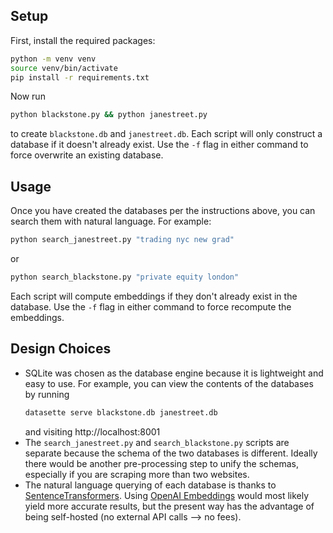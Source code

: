 ## Setup
First, install the required packages:
```bash
python -m venv venv
source venv/bin/activate
pip install -r requirements.txt
```
Now run
```bash
python blackstone.py && python janestreet.py
```
to create `blackstone.db` and `janestreet.db`. 
Each script will only construct a database if it doesn't already exist.
Use the `-f` flag in either command to force overwrite an existing database.
## Usage
Once you have created the databases per the instructions above, you can search them with natural language. 
For example:
```bash
python search_janestreet.py "trading nyc new grad"
```
or
```bash
python search_blackstone.py "private equity london"
```
Each script will compute embeddings if they don't already exist in the database. 
Use the `-f` flag in either command to force recompute the embeddings.
## Design Choices
- SQLite was chosen as the database engine because it is lightweight and easy to use. 
  For example, you can view the contents of the databases by running
  ```bash
  datasette serve blackstone.db janestreet.db
  ```
  and visiting http://localhost:8001
- The `search_janestreet.py` and `search_blackstone.py` scripts are separate because the schema of the two databases is different. Ideally there would be another pre-processing step to unify the schemas, especially if you are scraping more than two websites.
- The natural language querying of each database is thanks to [SentenceTransformers](SentenceTransformers). Using [OpenAI Embeddings](https://platform.openai.com/docs/api-reference/embeddings) would most likely yield more accurate results, but the present way has the advantage of being self-hosted (no external API calls --> no fees).

